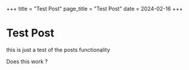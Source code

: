 +++
title = "Test Post"
page_title = "Test Post"
date = 2024-02-16
+++

# Test Post

this is just a test of the posts functionality

Does this work ?
